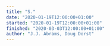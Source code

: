 ```yaml
---
title: "S."
date: "2020-01-19T12:00:00+01:00"
started: "2020-01-19T12:00:00+01:00"
finished: "2020-03-03T12:00:00+01:00"
author: "J.J. Abrams, Doug Dorst"
---
```

